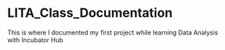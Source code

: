 # LITA_Class_Documentation
This is where I documented my first project while learning Data Analysis with Incubator Hub

